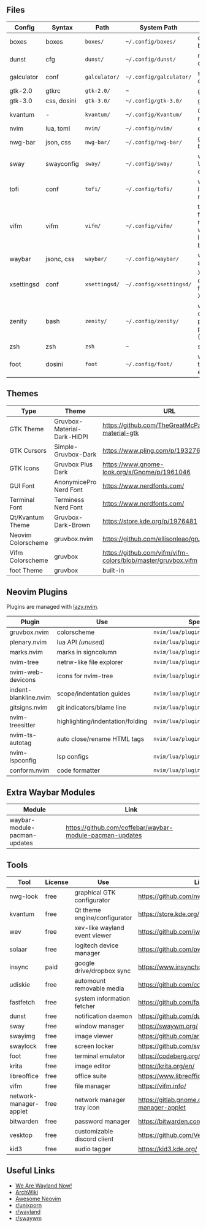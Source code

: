 ## Files

| Config | Syntax | Path | System Path | Purpose | Link |
| ------ | ------ | ---- | ----------- | ------- | ---- |
| boxes | boxes | `boxes/` | `~/.config/boxes/` | custom box design | [boxes](https://github.com/ascii-boxes/boxes) |
| dunst | cfg | `dunst/` | `~/.config/dunst/` | notification daemon | [dunst](https://github.com/dunst-project/dunst) |
| galculator | conf | `galculator/` | `~/.config/galculator/` | simple gtk calculator | [galculator](http://galculator.mnim.org/)
| gtk-2.0 | gtkrc | `gtk-2.0/` | `~` | gtk2 | [GTK](https://www.gtk.org/) |
| gtk-3.0 | css, dosini | `gtk-3.0/` | `~/.config/gtk-3.0/` | gtk3 | [GTK](https://www.gtk.org/) |
| kvantum | - | `kvantum/` | `~/.config/Kvantum/` | Qt theme manager | [kvantum](https://store.kde.org/p/1005410) |
| nvim | lua, toml | `nvim/` | `~/.config/nvim/` | editor | [neovim](https://neovim.io/) |
| nwg-bar | json, css | `nwg-bar/` | `~/.config/nwg-bar/` | gtk3 button bar | [nwg-bar](https://github.com/nwg-piotr/nwg-bar) |
| sway | swayconfig | `sway/` | `~/.config/sway/` | wayland WM based on i3 | [sway](https://swaywm.org/) |
| tofi | conf | `tofi/` | `~/.config/tofi/` | wayland launcher menu | [tofi](https://github.com/philj56/tofi) |
| vifm | vifm | `vifm/` | `~/.config/vifm/` | terminal file manager with vi-like bindings | [vifm](https://vifm.info/) |
| waybar | jsonc, css | `waybar/` | `~/.config/waybar/` | wayland status bar | [waybar](https://github.com/Alexays/Waybar) |
| xsettingsd | conf | `xsettingsd/` | `~/.config/xsettingsd/` | X settings daemon for XWayland | [xsettingsd](https://wiki.archlinux.org/title/Xsettingsd) |
| zenity | bash | `zenity/` | `~/.config/zenity/` | wayland-compatible password prompt (`sudo -A`) | [zenity](https://help.gnome.org/users/zenity/stable/) |
| zsh | zsh | `zsh` | `~` | shell | [zsh](https://zsh.sourceforge.io/) |
| foot | dosini | `foot` | `~/.config/foot/` | wayland terminal emulator | [foot](https://codeberg.org/dnkl/foot) |

## Themes

| Type | Theme | URL |
| ---- | ----- | --- |
| GTK Theme | Gruvbox-Material-Dark-HIDPI | <https://github.com/TheGreatMcPain/gruvbox-material-gtk> |
| GTK Cursors | Simple-Gruvbox-Dark | <https://www.pling.com/p/1932768/> |
| GTK Icons | Gruvbox Plus Dark | <https://www.gnome-look.org/s/Gnome/p/1961046> |
| GUI Font | AnonymicePro Nerd Font | <https://www.nerdfonts.com/> |
| Terminal Font | Terminess Nerd Font | <https://www.nerdfonts.com/> |
| Qt/Kvantum Theme | Gruvbox-Dark-Brown | <https://store.kde.org/p/1976481> |
| Neovim Colorscheme | gruvbox.nvim | <https://github.com/ellisonleao/gruvbox.nvim> |
| Vifm Colorscheme | gruvbox | <https://github.com/vifm/vifm-colors/blob/master/gruvbox.vifm> |
| foot Theme | gruvbox | built-in |

## Neovim Plugins

Plugins are managed with [lazy.nvim](https://github.com/folke/lazy.nvim).

| Plugin | Use | Spec Path | Repo |
| ------ | --- | --------- | ---- |
| gruvbox.nvim | colorscheme | `nvim/lua/plugins/colorscheme.lua` | ellisonleao/gruvbox.nvim |
| plenary.nvim | lua API *(unused)* | `nvim/lua/plugins/util.lua` | nvim-lua/plenary.nvim |
| marks.nvim | marks in signcolumn | `nvim/lua/plugins/ui.lua` | chentoast/marks.nvim |
| nvim-tree | netrw-like file explorer | `nvim/lua/plugins/editor.lua` | nvim-tree/nvim-tree.lua |
| nvim-web-devicons | icons for nvim-tree | `nvim/lua/plugins/editor.lua` | nvim-tree/nvim-web-devicons |
| indent-blankline.nvim | scope/indentation guides | `nvim/lua/plugins/ui.lua` | lukas-reineke/indent-blankline.nvim |
| gitsigns.nvim | git indicators/blame line | `nvim/lua/plugins/ui.lua` | lewis6991/gitsigns.nvim |
| nvim-treesitter | highlighting/indentation/folding | `nvim/lua/plugins/coding.lua` | nvim-treesitter/nvim-treesitter |
| nvim-ts-autotag | auto close/rename HTML tags | `nvim/lua/plugins/coding.lua` | windwp/nvim-ts-autotag |
| nvim-lspconfig | lsp configs | `nvim/lua/plugins/coding.lua` | neovim/nvim-lspconfig |
| conform.nvim | code formatter | `nvim/lua/plugins/coding.lua` | stevearc/conform.nvim |

## Extra Waybar Modules
| Module | Link |
| ------ | ---- |
| waybar-module-pacman-updates | <https://github.com/coffebar/waybar-module-pacman-updates> |

## Tools

| Tool | License | Use | Link |
| ---- | ------- | --- | ---- |
| nwg-look | free | graphical GTK configurator | <https://github.com/nwg-piotr/nwg-look> |
| kvantum | free | Qt theme engine/configurator | <https://store.kde.org/p/1005410> |
| wev | free | xev-like wayland event viewer | <https://github.com/jwrdegoede/wev> |
| solaar | free | logitech device manager | <https://github.com/pwr-Solaar/Solaar> |
| insync | paid | google drive/dropbox sync | <https://www.insynchq.com/> |
| udiskie | free | automount removable media | <https://github.com/coldfix/udiskie> |
| fastfetch | free | system information fetcher | <https://github.com/fastfetch-cli/fastfetch> |
| dunst | free | notification daemon | <https://github.com/dunst-project/dunst> |
| sway | free | window manager | <https://swaywm.org/> |
| swayimg | free | image viewer | <https://github.com/artemsen/swayimg> |
| swaylock | free | screen locker | <https://github.com/swaywm/swaylock> |
| foot | free | terminal emulator | <https://codeberg.org/dnkl/foot> |
| krita | free | image editor | <https://krita.org/en/> |
| libreoffice | free | office suite | <https://www.libreoffice.org/> |
| vifm | free | file manager | <https://vifm.info/> |
| network-manager-applet | free | network manager tray icon | <https://gitlab.gnome.org/GNOME/network-manager-applet> |
| bitwarden | free | password manager | <https://bitwarden.com/> |
| vesktop | free | customizable discord client | <https://github.com/Vencord/Vesktop> |
| kid3 | free | audio tagger | <https://kid3.kde.org/> |

## Useful Links

- [We Are Wayland Now!](https://wearewaylandnow.com/)
- [ArchWiki](https://wiki.archlinux.org/title/Main_page)
- [Awesome Neovim](https://github.com/rockerBOO/awesome-neovim/tree/main)
- [r/unixporn](https://www.reddit.com/r/unixporn/)
- [r/wayland](https://www.reddit.com/r/wayland/)
- [r/swaywm](https://www.reddit.com/r/swaywm/)

